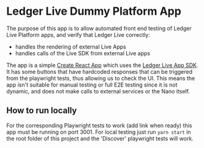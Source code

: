 # Ledger Live Dummy Platform App

The purpose of this app is to allow automated front end testing of Ledger Live Platform apps, and verify that Ledger Live correctly:
- handles the rendering of external Live Apps
- handles calls of the Live SDK from external Live apps

The app is a simple [Create React App](https://github.com/facebook/create-react-app) which uses the [Ledger Live App SDK](https://www.npmjs.com/package/@ledgerhq/live-app-sdk). It has some buttons that have hardcoded responses that can be triggered from the playwright tests, thus allowing us to check the UI. This means the app isn't suitable for manual testing or full E2E testing since it is not dynamic, and does not make calls to external services or the Nano itself.

## How to run locally

For the corresponding Playwright tests to work (add link when ready) this app must be running on port 3001. For local testing just run `yarn start` in the root folder of this project and the 'Discover' playwright tests will work.

